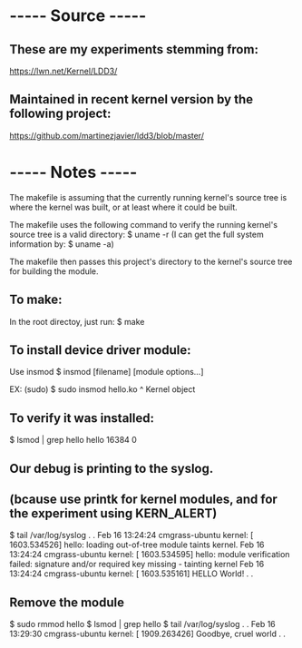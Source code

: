 # ----- Source -----
## These are my experiments stemming from:
https://lwn.net/Kernel/LDD3/

## Maintained in recent kernel version by the following project:
https://github.com/martinezjavier/ldd3/blob/master/

# ----- Notes -----
The makefile is assuming that the currently running kernel's source tree
is where the kernel was built, or at least where it could be built.

The makefile uses the following command to verify the running kernel's source
tree is a valid directory:
$ uname -r
(I can get the full system information by: $ uname -a)

The makefile then passes this project's directory to the kernel's source
tree for building the module.

## To make:
In the root directoy, just run:
$ make

## To install device driver module:
Use insmod
$ insmod [filename] [module options...]

EX: (sudo)
$ sudo insmod hello.ko
                    ^ Kernel object

## To verify it was installed:
$ lsmod | grep hello
hello                  16384  0

## Our debug is printing to the syslog.
## (bcause use printk for kernel modules, and for the experiment using KERN_ALERT)
$ tail /var/log/syslog
.
.
Feb 16 13:24:24 cmgrass-ubuntu kernel: [ 1603.534526] hello: loading out-of-tree module taints kernel.
Feb 16 13:24:24 cmgrass-ubuntu kernel: [ 1603.534595] hello: module verification failed: signature and/or required key missing - tainting kernel
Feb 16 13:24:24 cmgrass-ubuntu kernel: [ 1603.535161] HELLO World!
.
.

## Remove the module
$ sudo rmmod hello
$ lsmod | grep hello
$ tail /var/log/syslog
.
.
Feb 16 13:29:30 cmgrass-ubuntu kernel: [ 1909.263426] Goodbye, cruel world
.
.
